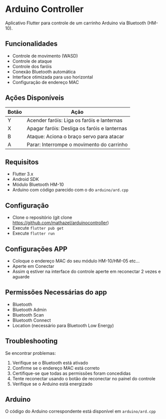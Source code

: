 # Arduino Controller

Aplicativo Flutter para controle de um carrinho Arduino via Bluetooth (HM-10).

## Funcionalidades

- Controle de movimento (WASD)
- Controle de ataque
- Controle dos faróis
- Conexão Bluetooth automática
- Interface otimizada para uso horizontal
- Configuração de endereço MAC

## Ações Disponíveis

| Botão | Ação |
|-------|------|
| Y | Acender faróis: Liga os faróis e lanternas |
| X | Apagar faróis: Desliga os faróis e lanternas |
| B | Ataque: Aciona o braço servo para atacar |
| A | Parar: Interrompe o movimento do carrinho |

## Requisitos

- Flutter 3.x
- Android SDK
- Módulo Bluetooth HM-10
- Arduino com código parecido com o do `arduino/ard.cpp`

## Configuração

- Clone o repositório (git clone https://github.com/mathazel/arduinocontroller)
- Execute `flutter pub get`
- Execute `flutter run`

## Configurações APP
- Coloque o endereço MAC do seu módulo HM-10/HM-05 etc...
- Aperte em Conectar
- Assim q estiver na interface do controle aperte em reconectar 2 vezes e aguarde

## Permissões Necessárias do app

- Bluetooth
- Bluetooth Admin
- Bluetooth Scan
- Bluetooth Connect
- Location (necessário para Bluetooth Low Energy)

## Troubleshooting

Se encontrar problemas:
1. Verifique se o Bluetooth está ativado
2. Confirme se o endereço MAC está correto
3. Certifique-se que todas as permissões foram concedidas
4. Tente reconectar usando o botão de reconectar no painel do controle
5. Verifique se o Arduino está energizado

## Arduino

O código do Arduino correspondente está disponível em `arduino/ard.cpp`
